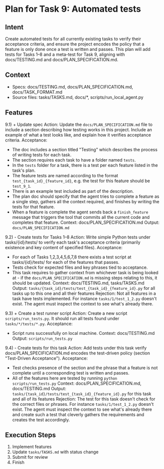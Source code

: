 # Plan for Task 9: Automated tests

## Intent
Create automated tests for all currently existing tasks to verify their acceptance criteria, and ensure the project encodes the policy that a feature is only done once a test is written and passes. This plan will add tests for Tasks 1–8 and a meta-test for Task 9, aligning with docs/TESTING.md and docs/PLAN_SPECIFICATION.md.

## Context
- Specs: docs/TESTING.md, docs/PLAN_SPECIFICATION.md, docs/TASK_FORMAT.md
- Source files: tasks/TASKS.md, docs/*, scripts/run_local_agent.py

## Features

9.1) + Update spec
   Action: Update the `docs/PLAN_SPECIFICATION.md` file to include a section describing how testing works in this project. Include an example of what a test looks like, and explain how it verifies acceptance criteria.
   Acceptance:
   - The doc includes a section titled "Testing" which describes the process of writing tests for each task.
   - The section requires each task to have a folder named `tests`.
   - In the `tests` folder for a task, there is a test per each feature listed in the task's plan.
   - The feature tests are named according to the format `test_{task_id}_{feature_id}`, e.g. the test for this feature should be `test_9_1`.
   - There is an example test included as part of the description.
   - The plan doc should specify that the agent tries to complete a feature as a single step, gathers all the context required, and finishes by writing the tests for that feature.
   - When a feature is complete the agent sends back a `finish_feature` message that triggers the tool that commits all the current code and completes that feature.
   Context: docs/PLAN_SPECIFICATION.md
   Output: `docs/PLAN_SPECIFICATION.md`

9.2) - Create tests for Tasks 1–8
   Action: Write simple Python tests under tasks/{id}/tests/ to verify each task's acceptance criteria (primarily existence and key content of specified files).
   Acceptance:
   - For each of Tasks 1,2,3,4,5,6,7,8 there exists a test script at tasks/{id}/tests/ for each of the features that passes.
   - Tests check for expected files and key phrases tied to acceptance.
   - This task requires to gather context from whichever task is being looked at - if the `docs/PLAN_SPECIFICATION.md` is missing steps relating to this, it should be updated.
   Context: docs/TESTING.md, tasks/TASKS.md
   Output: `tasks/{task_id}/tests/test_{task_id}_{feature_id}.py` for all tasks up to this one and all their features
   Rejection: Not all features in a task have tests implemented. For instance `tasks/1/test_1_2.py` doesn't exist. The agent must inspect the context to see what's already there.

9.3) + Create a test runner script
   Action: Create a new script `scripts/run_tests.py`. It should run all tests found under `tasks/*/tests/*.py`.
   Acceptance:
   - Script runs successfully on local machine.
   Context: docs/TESTING.md
   Output: `scripts/run_tests.py`

9.4) - Create tests for this task
   Action: Add tests under this task verify docs/PLAN_SPECIFICATION.md encodes the test-driven policy (section "Test-Driven Acceptance").
   Acceptance:
   - Test checks presence of the section and the phrase that a feature is not complete until a corresponding test is written and passes.
   - All of the features here are tested by running `python scripts/run_tests.py`
   Context: docs/PLAN_SPECIFICATION.md, docs/TESTING.md
   Output: `tasks/{task_id}/tests/test_{task_id}_{feature_id}.py` for this task and all of its features
   Rejection: The test for this task doesn't check for the correct files or phrases. For instance `tasks/1/test_1_2.py` doesn't exist. The agent must inspect the context to see what's already there and create such a test that cleverly gathers the requirements and creates the test accordingly.

## Execution Steps
1) Implement features
2) Update `tasks/TASKS.md` with status change
3) Submit for review
4) Finish
